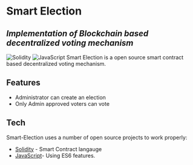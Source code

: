 # Smart Election
## _Implementation of Blockchain based decentralized voting mechanism_

![Solidity](https://img.shields.io/badge/Solidity-%23363636.svg?style=for-the-badge&logo=solidity&logoColor=white) ![JavaScript](https://img.shields.io/badge/javascript-%23323330.svg?style=for-the-badge&logo=javascript&logoColor=%23F7DF1E)
Smart Election is a open source smart contract based decentralized voting mechanism.


## Features

- Administrator can create an election
- Only Admin approved voters can vote

## Tech

Smart-Election uses a number of open source projects to work properly:

- [Solidity](https://docs.soliditylang.org/en/v0.8.11/) - Smart Contract langauge
- [JavaScript]()- Using ES6 features.


